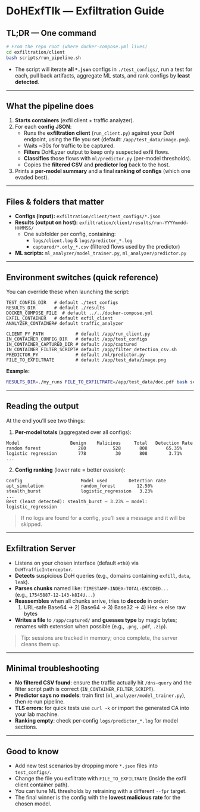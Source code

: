 # DoHExfTlk — Exfiltration Guide

## TL;DR — One command
```bash
# From the repo root (where docker-compose.yml lives)
cd exfiltration/client
bash scripts/run_pipeline.sh
```
- The script will iterate **all `*.json`** configs in `./test_configs/`, run a test for each, pull back artifacts, aggregate ML stats, and rank configs by **least detected**.

---

## What the pipeline does 
1. **Starts containers** (exfil client + traffic analyzer).
2. For each **config JSON**:
   - Runs the **exfiltration client** (`run_client.py`) against your DoH endpoint, using the file you set (default: `/app/test_data/image.png`).
   - Waits ~30s for traffic to be captured.
   - **Filters** DoHLyzer output to keep only suspected exfil flows.
   - **Classifies** those flows with `ml/predictor.py` (per‑model thresholds).
   - Copies the **filtered CSV** and **predictor log** back to the host.
3. Prints a **per‑model summary** and a final **ranking of configs** (which one evaded best).

---

## Files & folders that matter
- **Configs (input):** `exfiltration/client/test_configs/*.json`
- **Results (output on host):** `exfiltration/client/results/run-YYYYmmdd-HHMMSS/`
  - One subfolder per config, containing:
    - `logs/client.log` & `logs/predictor_*.log`
    - `captured/*.only_*.csv` (filtered flows used by the predictor)
- **ML scripts:** `ml_analyzer/model_trainer.py`, `ml_analyzer/predictor.py`

---

## Environment switches (quick reference)
You can override these when launching the script:
```
TEST_CONFIG_DIR   # default ./test_configs
RESULTS_DIR       # default ./results
DOCKER_COMPOSE_FILE  # default ../../docker-compose.yml
EXFIL_CONTAINER   # default exfil_client
ANALYZER_CONTAINER# default traffic_analyzer

CLIENT_PY_PATH            # default /app/run_client.py
IN_CONTAINER_CONFIG_DIR   # default /app/test_configs
IN_CONTAINER_CAPTURED_DIR # default /app/captured
IN_CONTAINER_FILTER_SCRIPT# default /app/filter_detection_csv.sh
PREDICTOR_PY              # default /ml/predictor.py
FILE_TO_EXFILTRATE        # default /app/test_data/image.png
```
**Example:**
```bash
RESULTS_DIR=./my_runs FILE_TO_EXFILTRATE=/app/test_data/doc.pdf bash scripts/run_pipeline.sh
```

---

## Reading the output
At the end you’ll see two things:

1) **Per‑model totals** (aggregated over all configs):
```
Model                   Benign    Malicious     Total   Detection Rate
random forest              280          528       808       65.35%
logistic regression        778           30       808        3.71%
...
```
2) **Config ranking** (lower rate = better evasion):
```
Config                      Model used        Detection rate
apt_simulation              random_forest        12.50%
stealth_burst               logistic_regression   3.23%
...
Best (least detected): stealth_burst — 3.23% — model: logistic_regression
```

> If no logs are found for a config, you’ll see a message and it will be skipped.

---

## Exfiltration Server
- Listens on your chosen interface (default `eth0`) via `DoHTrafficInterceptor`.
- **Detects** suspicious DoH queries (e.g., domains containing `exfill`, `data`, `leak`).
- **Parses chunks** named like: `TIMESTAMP-INDEX-TOTAL-ENCODED...`  
  (e.g., `17545887-12-143-k8I4U...`)
- **Reassembles** when all chunks arrive, tries to **decode** in order:
  1) URL‑safe Base64 → 2) Base64 → 3) Base32 → 4) Hex → else raw bytes
- **Writes a file** to `/app/captured/` and **guesses type** by magic bytes; renames with extension when possible (e.g., `.png`, `.pdf`, `.zip`).

> Tip: sessions are tracked in memory; once complete, the server cleans them up.

---

## Minimal troubleshooting
- **No filtered CSV found**: ensure the traffic actually hit `/dns-query` and the filter script path is correct (`IN_CONTAINER_FILTER_SCRIPT`).  
- **Predictor says no models**: train first (`ml_analyzer/model_trainer.py`), then re‑run pipeline.
- **TLS errors**: for quick tests use `curl -k` or import the generated CA into your lab machine.
- **Ranking empty**: check per‑config `logs/predictor_*.log` for model sections.

---

## Good to know
- Add new test scenarios by dropping more `*.json` files into `test_configs/`.
- Change the file you exfiltrate with `FILE_TO_EXFILTRATE` (inside the exfil client container path).
- You can tune ML thresholds by retraining with a different `--fpr` target.
- The final winner is the config with the **lowest malicious rate** for the chosen model.